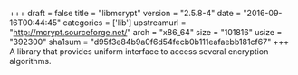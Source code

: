 +++
draft = false
title = "libmcrypt"
version = "2.5.8-4"
date = "2016-09-16T00:44:45"
categories = ['lib']
upstreamurl = "http://mcrypt.sourceforge.net/"
arch = "x86_64"
size = "101816"
usize = "392300"
sha1sum = "d95f3e84b9a0f6d54fecb0b111eafaebb181cf67"
+++
A library that provides uniform interface to access several encryption algorithms.